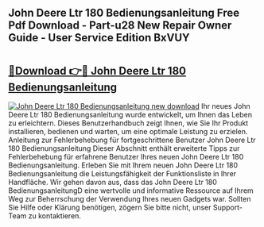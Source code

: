 ## John Deere Ltr 180 Bedienungsanleitung Free Pdf Download - Part-u28 New Repair Owner Guide - User Service Edition BxVUY

# <h2><a href="http://df4qte9.blite.top/?on=John+Deere+Ltr+180+Bedienungsanleitung">🔗Download 👉🔴 John Deere Ltr 180 Bedienungsanleitung</a></h2>

[![John Deere Ltr 180 Bedienungsanleitung new download](https://i.imgur.com/lujVjoI.png)](http://df4qte9.blite.top/?on=John+Deere+Ltr+180+Bedienungsanleitung)
Ihr neues John Deere Ltr 180 Bedienungsanleitung wurde entwickelt, um Ihnen das Leben zu erleichtern. Dieses Benutzerhandbuch zeigt Ihnen, wie Sie Ihr Produkt installieren, bedienen und warten, um eine optimale Leistung zu erzielen. Anleitung zur Fehlerbehebung für fortgeschrittene Benutzer John Deere Ltr 180 Bedienungsanleitung Dieser Abschnitt enthält erweiterte Tipps zur Fehlerbehebung für erfahrene Benutzer Ihres neuen John Deere Ltr 180 Bedienungsanleitung. Erleben Sie mit Ihrem neuen John Deere Ltr 180 Bedienungsanleitung die Leistungsfähigkeit der Funktionsliste in Ihrer Handfläche. Wir gehen davon aus, dass das John Deere Ltr 180 BedienungsanleitungD eine wertvolle und informative Ressource auf Ihrem Weg zur Beherrschung der Verwendung Ihres neuen Gadgets war. Sollten Sie Hilfe oder Klärung benötigen, zögern Sie bitte nicht, unser Support-Team zu kontaktieren.
